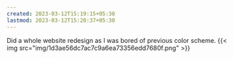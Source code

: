 ```yaml
---
created: 2023-03-12T15:19:15+05:30
lastmod: 2023-03-12T15:20:37+05:30
---
```


Did a whole website redesign as I was bored of previous color scheme.
{{< img src="img/1d3ae56dc7ac7c9a6ea73356edd7680f.png" >}}
